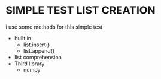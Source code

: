 # SIMPLE TEST LIST CREATION
i use some methods for this simple test

* built in 
  * list.insert()
  * list.append()
* list comprehension
* Third library
  * numpy
